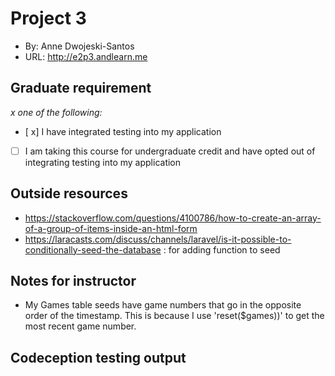  

# Project 3
+ By: Anne Dwojeski-Santos
+ URL: <http://e2p3.andlearn.me>

## Graduate requirement
*x one of the following:*
+ [ x] I have integrated testing into my application
+ [ ] I am taking this course for undergraduate credit and have opted out of integrating testing into my application

## Outside resources
+ https://stackoverflow.com/questions/4100786/how-to-create-an-array-of-a-group-of-items-inside-an-html-form
+ https://laracasts.com/discuss/channels/laravel/is-it-possible-to-conditionally-seed-the-database : for adding function to seed

## Notes for instructor
+ My Games table seeds have game numbers that go in the opposite order of the timestamp. This is because I use 'reset($games))' to get the most recent game number.
## Codeception testing output




